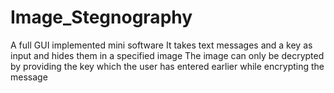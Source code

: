 # Image_Stegnography
A full GUI implemented mini software It takes text messages and a key as input and hides them in a specified image The image can only be decrypted by providing the key which the user has entered earlier while encrypting the message 

